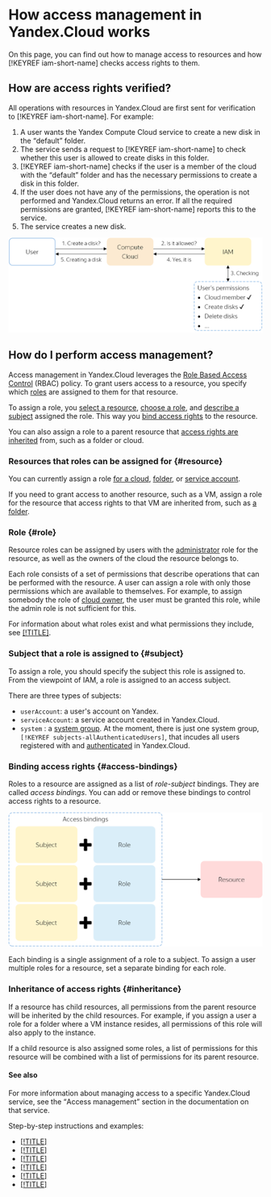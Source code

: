 # How access management in Yandex.Cloud works

On this page, you can find out how to manage access to resources and how [!KEYREF iam-short-name] checks access rights to them.

## How are access rights verified?

All operations with resources in Yandex.Cloud are first sent for verification to [!KEYREF iam-short-name]. For example:

1. A user wants the Yandex Compute Cloud service to create a new disk in the <q>default</q> folder.
1. The service sends a request to [!KEYREF iam-short-name] to check whether this user is allowed to create disks in this folder.
1. [!KEYREF iam-short-name] checks if the user is a member of the cloud with the <q>default</q> folder and has the necessary permissions to create a disk in this folder.
1. If the user does not have any of the permissions, the operation is not performed and Yandex.Cloud returns an error.
If all the required permissions are granted, [!KEYREF iam-short-name] reports this to the service.
1. The service creates a new disk.

![checkPermissions.png](../../../_assets/checkPermissions.png)

## How do I perform access management?

Access management in Yandex.Cloud leverages the [Role Based Access Control](https://en.wikipedia.org/wiki/Role-based_access_control) (RBAC) policy. To grant users access to a resource, you specify which [roles](roles.md) are assigned to them for that resource.

To assign a role, you [select a resource](#resource), [choose a role](#role), and [describe a subject](#subject) assigned the role. This way you [bind access rights](#access-bindings) to the resource.

You can also assign a role to a parent resource that [access rights are inherited](#inheritance) from, such as a folder or cloud.

### Resources that roles can be assigned for {#resource}

You can currently assign a role [for a cloud](../../../resource-manager/operations/cloud/set-access-bindings.md), [folder](../../../resource-manager/operations/folder/set-access-bindings.md), or [service account](../../operations/sa/set-access-bindings.md).

If you need to grant access to another resource, such as a VM, assign a role for the resource that access rights to that VM are inherited from, such as [a folder](../../../resource-manager/operations/folder/set-access-bindings.md).

### Role {#role}

Resource roles can be assigned by users with the [administrator](roles.md#admin) role for the resource, as well as the owners of the cloud the resource belongs to.

Each role consists of a set of permissions that describe operations that can be performed with the resource. A user can assign a role with only those permissions which are available to themselves. For example, to assign somebody the role of [cloud owner](roles.md#owner), the user must be granted this role, while the admin role is not sufficient for this.

For information about what roles exist and what permissions they include, see [[!TITLE]](roles.md).

### Subject that a role is assigned to {#subject}

To assign a role, you should specify the subject this role is assigned to. From the viewpoint of IAM, a role is assigned to an access subject.

There are three types of subjects:

* `userAccount`: a user's account on Yandex.
* `serviceAccount`: a service account created in Yandex.Cloud.
* `system` : a [system group](system-group.md). At the moment, there is just one system group, `[!KEYREF subjects-allAuthenticatedUsers]`, that incudes all users registered with and [authenticated](../authorization/) in Yandex.Cloud.

### Binding access rights {#access-bindings}

Roles to a resource are assigned as a list of _role-subject_ bindings. They are called _access bindings_. You can add or remove these bindings to control access rights to a resource.

![accessBindings.png](../../../_assets/accessBindings.png)

Each binding is a single assignment of a role to a subject. To assign a user multiple roles for a resource, set a separate binding for each role.

### Inheritance of access rights {#inheritance}

If a resource has child resources, all permissions from the parent resource will be inherited by the child resources. For example, if you assign a user a role for a folder where a VM instance resides, all permissions of this role will also apply to the instance.

If a child resource is also assigned some roles, a list of permissions for this resource will be combined with a list of permissions for its parent resource.

#### See also

For more information about managing access to a specific Yandex.Cloud service, see the <q>Access management</q> section in the documentation on that service.

Step-by-step instructions and examples:

* [[!TITLE]](../../operations/roles/grant.md)
* [[!TITLE]](../../operations/roles/revoke.md)
* [[!TITLE]](../../operations/sa/assign-role-for-sa.md)
* [[!TITLE]](../../operations/sa/set-access-bindings.md)
* [[!TITLE]](../../../resource-manager/operations/cloud/set-access-bindings.md)
* [[!TITLE]](../../../resource-manager/operations/folder/set-access-bindings.md)

